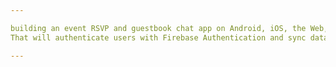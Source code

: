 ```yaml
---

building an event RSVP and guestbook chat app on Android, iOS, the Web, and macOS using Flutter.  
That will authenticate users with Firebase Authentication and sync data using Cloud Firestore.

---
```

